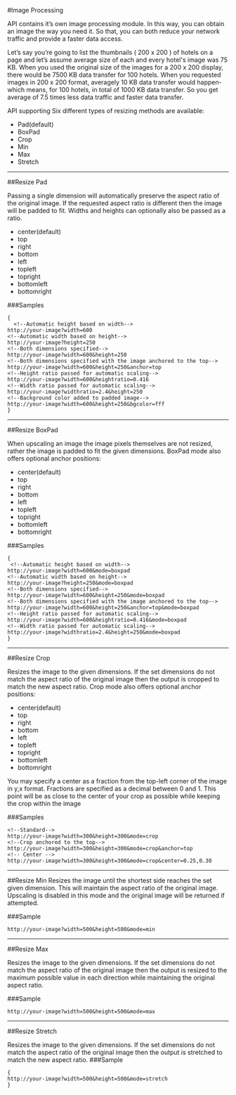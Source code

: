 
#Image Processing

API contains it’s own image processing module. In this way, you can obtain an image the way you need it. So that, you can both reduce your network traffic and provide a faster data access.

Let’s say you’re going to list the thumbnails ( 200 x 200 ) of hotels on a page and let’s assume average size of each and every hotel's image was 75 KB. When you used the original size of the images for a 200 x 200 display, there would be 7500 KB data transfer for 100 hotels. When you requested images in 200 x 200 format, averagely 10 KB data transfer would happen-which means, for 100 hotels, in total of 1000 KB data transfer. So you get average of 7.5 times less data traffic and faster data transfer.

API supporting Six different types of resizing methods are available:

* Pad(default)
* BoxPad
* Crop
* Min
* Max
* Stretch

-----------------------------
##Resize Pad

Passing a single dimension will automatically preserve the aspect ratio of the original image. If the requested aspect ratio is different then the image will be padded to fit. Widths and heights can optionally also be passed as a ratio.

*   center(default)
*   top
*   right
*   bottom
*   left
*   topleft
*   topright
*   bottomleft
*   bottomright

###Samples

```
{
  <!--Automatic height based on width-->
http://your-image?width=600
<!--Automatic width based on height-->
http://your-image?height=250
<!--Both dimensions specified-->
http://your-image?width=600&height=250
<!--Both dimensions specified with the image anchored to the top-->
http://your-image?width=600&height=250&anchor=top
<!--Height ratio passed for automatic scaling-->
http://your-image?width=600&heightratio=0.416
<!--Width ratio passed for automatic scaling-->
http://your-image?widthratio=2.4&height=250
<!--Background color added to padded image-->
http://your-image?width=600&height=250&bgcolor=fff
}
```

-----------------------------

##Resize BoxPad

When upscaling an image the image pixels themselves are not resized, rather the image is padded to fit the given dimensions. BoxPad mode also offers optional anchor positions:

*   center(default)
*   top
*   right
*   bottom
*   left
*   topleft
*   topright
*   bottomleft
*   bottomright

###Samples
```
{
 <!--Automatic height based on width-->
http://your-image?width=600&mode=boxpad
<!--Automatic width based on height-->
http://your-image?height=250&mode=boxpad
<!--Both dimensions specified-->
http://your-image?width=600&height=250&mode=boxpad
<!--Both dimensions specified with the image anchored to the top-->
http://your-image?width=600&height=250&anchor=top&mode=boxpad
<!--Height ratio passed for automatic scaling-->
http://your-image?width=600&heightratio=0.416&mode=boxpad
<!--Width ratio passed for automatic scaling-->
http://your-image?widthratio=2.4&height=250&mode=boxpad
}
```

-----------------------------

##Resize Crop

Resizes the image to the given dimensions. If the set dimensions do not match the aspect ratio of the original image then the output is cropped to match the new aspect ratio. Crop mode also offers optional anchor positions:

*   center(default)
*   top
*   right
*   bottom
*   left
*   topleft
*   topright
*   bottomleft
*   bottomright

You may specify a center as a fraction from the top-left corner of the image in y,x format. Fractions are specified as a decimal between 0 and 1. This point will be as close to the center of your crop as possible while keeping the crop within the image

###Samples
```
<!--Standard-->
http://your-image?width=300&height=300&mode=crop
<!--Crop anchored to the top-->
http://your-image?width=300&height=300&mode=crop&anchor=top
<!-- Center -->
http://your-image?width=300&height=300&mode=crop&center=0.25,0.30
```

-----------------------------

##Resize Min
Resizes the image until the shortest side reaches the set given dimension. This will maintain the aspect ratio of the original image. Upscaling is disabled in this mode and the original image will be returned if attempted.

###Sample
```
http://your-image?width=500&height=500&mode=min
```

-----------------------------

##Resize Max

Resizes the image to the given dimensions. If the set dimensions do not match the aspect ratio of the original image then the output is resized to the maximum possible value in each direction while maintaining the original aspect ratio.

###Sample
```
http://your-image?width=500&height=500&mode=max
```

-----------------------------

##Resize Stretch

Resizes the image to the given dimensions. If the set dimensions do not match the aspect ratio of the original image then the output is stretched to match the new aspect ratio.
###Sample
```
{
http://your-image?width=500&height=500&mode=stretch
}
```